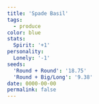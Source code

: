 ```yaml
---
title: 'Spade Basil'
tags:
  - produce
color: blue
stats:
  Spirit: '+1'
personality:
  Lonely: '-1'
seeds:
  'Round + Round': '18.75'
  'Round + Big/Long': '9.38'
date: 0000-00-00
permalink: false
---
```


